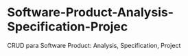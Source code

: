 # Software-Product-Analysis-Specification-Projec
CRUD para Software Product: Analysis, Specification, Project
